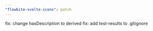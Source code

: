 ```yaml
---
"flowbite-svelte-icons": patch
---
```


fix: change hasDescription to derived
fix: add test-results to .gitignore
